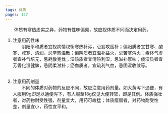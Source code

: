 ```yaml
---
tags: 体质
pages: 127
---
```

&emsp;&emsp;体质有寒热虚实之异，药物有性味偏颇，故应视体质不同而决定用药。

1. 注意用药性味<br>
	&emsp;&emsp;阴阳平和质者宜视病情权衡寒热补泻，忌妄攻蛮补；偏阳质者宜甘寒、酸寒、咸寒、清润，忌辛热温散；偏阴质者宜温补益火，忌苦寒泻火；素体气虚者宜补气培元，忌耗散克伐；湿热质者宜清热利湿，忌滋补厚味；痰湿质者宜芳香化湿健脾，忌阴柔滋补；瘀血质者，宜疏利气血，忌固涩收敛等。<br></br>
	
2. 注意用药剂量<br>
	&emsp;&emsp;不同的体质对药物的反应不同，故应注意用药剂量。如大黄泻下通便，有人服用9g即足以通便泻下，有人服至18g仅见大便转软，即是其例。体质强壮者，对药物耐受性强，剂量宜大，用药可峻猛；体质瘦弱者，对药物耐受性差，剂量宜小，药性宜平和。